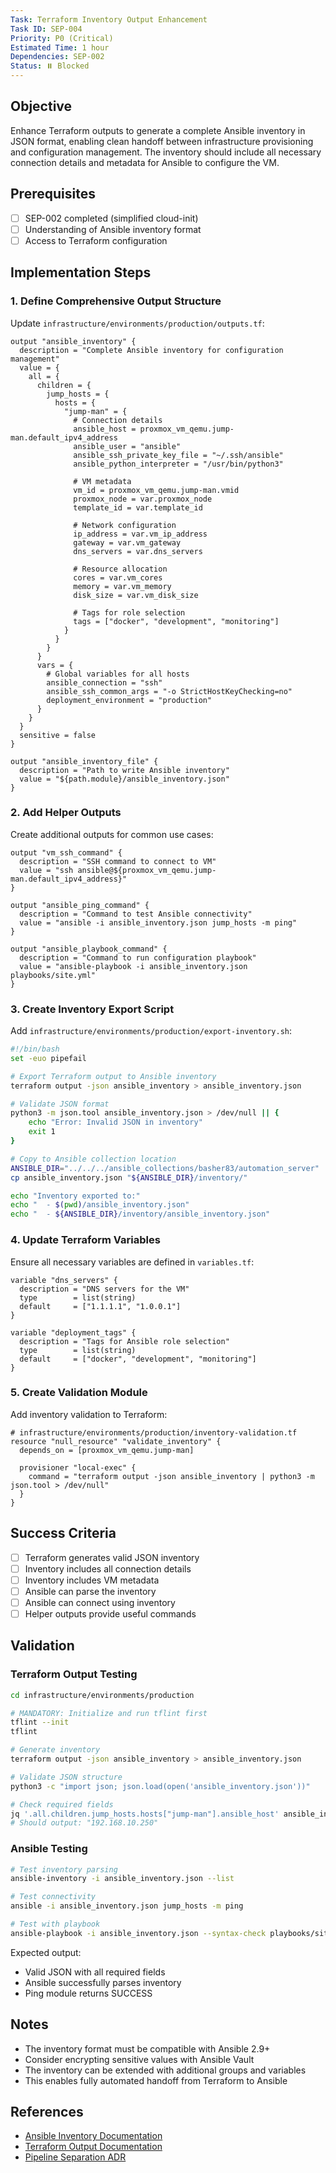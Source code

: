 ```yaml
---
Task: Terraform Inventory Output Enhancement
Task ID: SEP-004
Priority: P0 (Critical)
Estimated Time: 1 hour
Dependencies: SEP-002
Status: ⏸️ Blocked
---
```


## Objective

Enhance Terraform outputs to generate a complete Ansible inventory in JSON format, enabling clean handoff between infrastructure provisioning and configuration management. The inventory should include all necessary connection details and metadata for Ansible to configure the VM.

## Prerequisites

- [ ] SEP-002 completed (simplified cloud-init)
- [ ] Understanding of Ansible inventory format
- [ ] Access to Terraform configuration

## Implementation Steps

### 1. **Define Comprehensive Output Structure**

Update `infrastructure/environments/production/outputs.tf`:

```hcl
output "ansible_inventory" {
  description = "Complete Ansible inventory for configuration management"
  value = {
    all = {
      children = {
        jump_hosts = {
          hosts = {
            "jump-man" = {
              # Connection details
              ansible_host = proxmox_vm_qemu.jump-man.default_ipv4_address
              ansible_user = "ansible"
              ansible_ssh_private_key_file = "~/.ssh/ansible"
              ansible_python_interpreter = "/usr/bin/python3"

              # VM metadata
              vm_id = proxmox_vm_qemu.jump-man.vmid
              proxmox_node = var.proxmox_node
              template_id = var.template_id

              # Network configuration
              ip_address = var.vm_ip_address
              gateway = var.vm_gateway
              dns_servers = var.dns_servers

              # Resource allocation
              cores = var.vm_cores
              memory = var.vm_memory
              disk_size = var.vm_disk_size

              # Tags for role selection
              tags = ["docker", "development", "monitoring"]
            }
          }
        }
      }
      vars = {
        # Global variables for all hosts
        ansible_connection = "ssh"
        ansible_ssh_common_args = "-o StrictHostKeyChecking=no"
        deployment_environment = "production"
      }
    }
  }
  sensitive = false
}

output "ansible_inventory_file" {
  description = "Path to write Ansible inventory"
  value = "${path.module}/ansible_inventory.json"
}
```

### 2. **Add Helper Outputs**

Create additional outputs for common use cases:

```hcl
output "vm_ssh_command" {
  description = "SSH command to connect to VM"
  value = "ssh ansible@${proxmox_vm_qemu.jump-man.default_ipv4_address}"
}

output "ansible_ping_command" {
  description = "Command to test Ansible connectivity"
  value = "ansible -i ansible_inventory.json jump_hosts -m ping"
}

output "ansible_playbook_command" {
  description = "Command to run configuration playbook"
  value = "ansible-playbook -i ansible_inventory.json playbooks/site.yml"
}
```

### 3. **Create Inventory Export Script**

Add `infrastructure/environments/production/export-inventory.sh`:

```bash
#!/bin/bash
set -euo pipefail

# Export Terraform output to Ansible inventory
terraform output -json ansible_inventory > ansible_inventory.json

# Validate JSON format
python3 -m json.tool ansible_inventory.json > /dev/null || {
    echo "Error: Invalid JSON in inventory"
    exit 1
}

# Copy to Ansible collection location
ANSIBLE_DIR="../../../ansible_collections/basher83/automation_server"
cp ansible_inventory.json "${ANSIBLE_DIR}/inventory/"

echo "Inventory exported to:"
echo "  - $(pwd)/ansible_inventory.json"
echo "  - ${ANSIBLE_DIR}/inventory/ansible_inventory.json"
```

### 4. **Update Terraform Variables**

Ensure all necessary variables are defined in `variables.tf`:

```hcl
variable "dns_servers" {
  description = "DNS servers for the VM"
  type        = list(string)
  default     = ["1.1.1.1", "1.0.0.1"]
}

variable "deployment_tags" {
  description = "Tags for Ansible role selection"
  type        = list(string)
  default     = ["docker", "development", "monitoring"]
}
```

### 5. **Create Validation Module**

Add inventory validation to Terraform:

```hcl
# infrastructure/environments/production/inventory-validation.tf
resource "null_resource" "validate_inventory" {
  depends_on = [proxmox_vm_qemu.jump-man]

  provisioner "local-exec" {
    command = "terraform output -json ansible_inventory | python3 -m json.tool > /dev/null"
  }
}
```

## Success Criteria

- [ ] Terraform generates valid JSON inventory
- [ ] Inventory includes all connection details
- [ ] Inventory includes VM metadata
- [ ] Ansible can parse the inventory
- [ ] Ansible can connect using inventory
- [ ] Helper outputs provide useful commands

## Validation

### Terraform Output Testing

```bash
cd infrastructure/environments/production

# MANDATORY: Initialize and run tflint first
tflint --init
tflint

# Generate inventory
terraform output -json ansible_inventory > ansible_inventory.json

# Validate JSON structure
python3 -c "import json; json.load(open('ansible_inventory.json'))"

# Check required fields
jq '.all.children.jump_hosts.hosts["jump-man"].ansible_host' ansible_inventory.json
# Should output: "192.168.10.250"
```

### Ansible Testing

```bash
# Test inventory parsing
ansible-inventory -i ansible_inventory.json --list

# Test connectivity
ansible -i ansible_inventory.json jump_hosts -m ping

# Test with playbook
ansible-playbook -i ansible_inventory.json --syntax-check playbooks/site.yml
```

Expected output:
- Valid JSON with all required fields
- Ansible successfully parses inventory
- Ping module returns SUCCESS

## Notes

- The inventory format must be compatible with Ansible 2.9+
- Consider encrypting sensitive values with Ansible Vault
- The inventory can be extended with additional groups and variables
- This enables fully automated handoff from Terraform to Ansible

## References

- [Ansible Inventory Documentation](https://docs.ansible.com/ansible/latest/user_guide/intro_inventory.html)
- [Terraform Output Documentation](https://www.terraform.io/docs/language/values/outputs.html)
- [Pipeline Separation ADR](../../../decisions/20250118-pipeline-separation.md)
